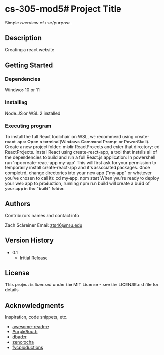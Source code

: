 # cs-305-mod5# Project Title

Simple overview of use/purpose.

## Description

Creating a react website 

## Getting Started

### Dependencies

Windwos 10 or 11



### Installing

Node.JS or WSL 2 installed 

### Executing program


To install the full React toolchain on WSL, we recommend using create-react-app:
Open a terminal(Windows Command Prompt or PowerShell).
Create a new project folder: mkdir ReactProjects and enter that directory: cd ReactProjects.
Install React using create-react-app, a tool that installs all of the dependencies to build and run a full React.js application:
In powershell run 'npx create-react-app my-app'
This will first ask for your permission to temporarily install create-react-app and it's associated packages. Once completed, change directories into your new app ("my-app" or whatever you've chosen to call it): cd my-app.
npm start
When you're ready to deploy your web app to production, running npm run build will create a build of your app in the "build" folder.

## Authors

Contributors names and contact info

Zach Schreiner 
Email: zts46@nau.edu

## Version History

* 0.1
    * Initial Release

## License

This project is licensed under the MIT License - see the LICENSE.md file for details

## Acknowledgments

Inspiration, code snippets, etc.
* [awesome-readme](https://github.com/matiassingers/awesome-readme)
* [PurpleBooth](https://gist.github.com/PurpleBooth/109311bb0361f32d87a2)
* [dbader](https://github.com/dbader/readme-template)
* [zenorocha](https://gist.github.com/zenorocha/4526327)
* [fvcproductions](https://gist.github.com/fvcproductions/1bfc2d4aecb01a834b46)
